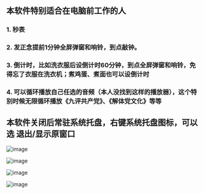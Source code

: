 ## 本软件特别适合在电脑前工作的人

### 1. 秒表
### 2. 发正念提前1分钟全屏弹窗和响铃，到点敲钟。
### 3. 倒计时，比如洗衣服后设倒计时60分钟，到点全屏弹窗和响铃，免得忘了衣服在洗衣机；煮鸡蛋、煮面也可以设倒计时
### 4. 可以循环播放自己任选的音频（本人没找到这样的播放器），这个特别时候无限循环播放《九评共产党》、《解体党文化》等等

## 本软件关闭后常驻系统托盘，右键系统托盘图标，可以选 退出/显示原窗口

![image](https://github.com/tiger2014/TimerAndAlerm/assets/6703612/d4dec7d9-ec17-4463-b305-87e6cd9e6021)

![image](https://github.com/tiger2014/TimerAndAlerm/assets/6703612/d67356b6-d76c-4679-9922-6629558aed5d)

![image](https://github.com/tiger2014/TimerAndAlerm/assets/6703612/0fa8fd83-5793-4d56-97c1-6bdc9c8868a1)


![image](https://github.com/tiger2014/TimerAndAlerm/assets/6703612/d05aeb4c-8075-49d4-bbbc-6feb15bd4d5c)

